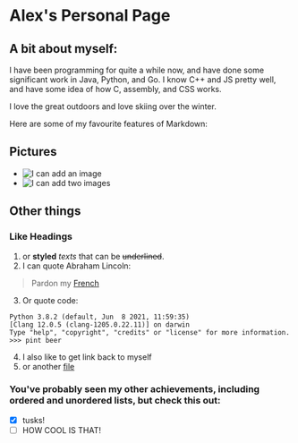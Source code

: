 # Alex's Personal Page

## A bit about myself:
I have been programming for quite a while now, and have done some significant work in Java, Python, and Go. I know C++ and JS pretty well, and have some idea of how C, assembly, and CSS works.

I love the great outdoors and love skiing over the winter.

Here are some of my favourite features of Markdown:
## Pictures
* ![I can add an image](https://www.amateurphotographer.co.uk/wp-content/uploads/2017/11/Bliss_Copyright_preview-e1511540750271.jpeg)
* ![I can add two images](https://b.thumbs.redditmedia.com/J5VMonsYehY8Ym4KVZpzOqtwSJJWR2O8QSNnlw5egEM.png)

## Other things

### Like Headings
1. or **styled** *texts* that can be ~~underlined~~.
2. I can quote Abraham Lincoln:
> Pardon my [French](https://www.dinneratthezoo.com/wp-content/uploads/2019/12/homemade-french-fries-5.jpg)
3. Or quote code:
```
Python 3.8.2 (default, Jun  8 2021, 11:59:35)
[Clang 12.0.5 (clang-1205.0.22.11)] on darwin
Type "help", "copyright", "credits" or "license" for more information.
>>> pint beer
```
4. I also like to get link back to myself
5. or another [file](README.md)

### You've probably seen my other achievements, including ordered and unordered lists, but check this out:
- [x] tusks!
- [ ] HOW COOL IS THAT!
